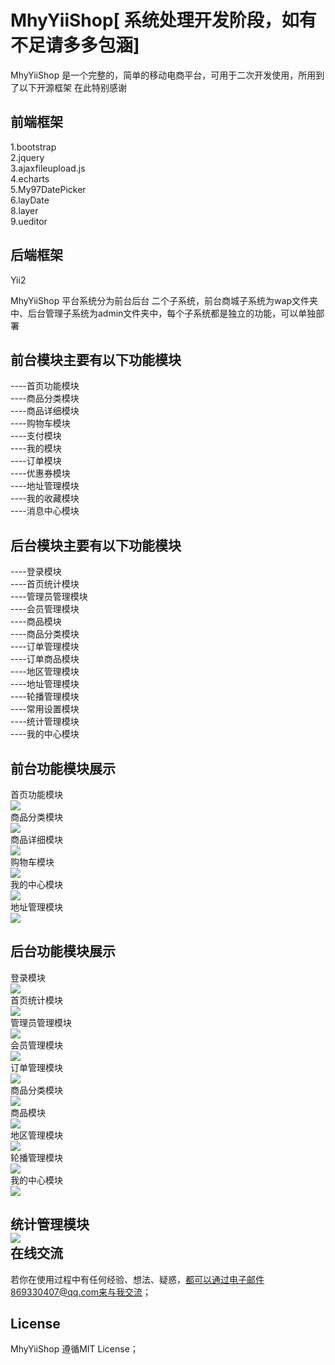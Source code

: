 MhyYiiShop[ 系统处理开发阶段，如有不足请多多包涵]
============

MhyYiiShop 是一个完整的，简单的移动电商平台，可用于二次开发使用，所用到了以下开源框架 在此特别感谢


前端框架
-------
1.bootstrap<br>
2.jquery<br>
3.ajaxfileupload.js<br>
4.echarts<br>
5.My97DatePicker<br>
6.layDate<br>
8.layer<br>
9.ueditor<br>

后端框架
------
Yii2



MhyYiiShop 平台系统分为前台后台  二个子系统，前台商城子系统为wap文件夹中、后台管理子系统为admin文件夹中，每个子系统都是独立的功能，可以单独部署


前台模块主要有以下功能模块
---------------------

----首页功能模块<br>
----商品分类模块<br>
----商品详细模块<br>
----购物车模块<br>
----支付模块<br>
----我的模块<br>
----订单模块<br>
----优惠券模块<br>
----地址管理模块<br>
----我的收藏模块<br>
----消息中心模块<br>


后台模块主要有以下功能模块
---------------------

----登录模块<br>
----首页统计模块<br>
----管理员管理模块<br>
----会员管理模块<br>
----商品模块<br>
----商品分类模块<br>
----订单管理模块<br>
----订单商品模块<br>
----地区管理模块<br>
----地址管理模块<br>
----轮播管理模块<br>
----常用设置模块<br>
----统计管理模块<br>
----我的中心模块<br>

前台功能模块展示
--------

首页功能模块<br>
<img src="http://ov62dwm3x.bkt.clouddn.com/wap1.jpg"  /><br>
商品分类模块<br>
<img src="http://ov62dwm3x.bkt.clouddn.com/wap2.jpg"  /><br>
商品详细模块<br>
<img src="http://ov62dwm3x.bkt.clouddn.com/wap6.jpg"  /><br>
购物车模块<br>
<img src="http://ov62dwm3x.bkt.clouddn.com/wap3.jpg"  /><br>
我的中心模块<br>
<img src="http://ov62dwm3x.bkt.clouddn.com/wap4.jpg"  /><br>
地址管理模块<br>
<img src="http://ov62dwm3x.bkt.clouddn.com/wap5.jpg"  /><br>


后台功能模块展示
--------

登录模块<br>
<img src="http://ov62dwm3x.bkt.clouddn.com/1..jpg"  /><br>
首页统计模块<br>
<img src="http://ov62dwm3x.bkt.clouddn.com/2.jpg"  /><br>
管理员管理模块<br>
<img src="http://ov62dwm3x.bkt.clouddn.com/3.jpg"  /><br>
会员管理模块<br>
<img src="http://ov62dwm3x.bkt.clouddn.com/4.jpg"  /><br>
订单管理模块<br>
<img src="http://ov62dwm3x.bkt.clouddn.com/5.jpg"  /><br>
商品分类模块<br>
<img src="http://ov62dwm3x.bkt.clouddn.com/6.jpg" /><br>
商品模块<br>
<img src="http://ov62dwm3x.bkt.clouddn.com/7.jpg" /><br>
地区管理模块<br>
<img src="http://ov62dwm3x.bkt.clouddn.com/8.jpg" /><br>
轮播管理模块<br>
<img src="http://ov62dwm3x.bkt.clouddn.com/9.jpg" /><br>
我的中心模块<br>
<img src="http://ov62dwm3x.bkt.clouddn.com/10.jpg" /><br>

统计管理模块<br>
<img src="http://ov62dwm3x.bkt.clouddn.com/11.jpg" /><br>
在线交流
--------
若你在使用过程中有任何经验、想法、疑惑，都可以通过电子邮件869330407@qq.com来与我交流；



License
-------

MhyYiiShop 遵循MIT License；
